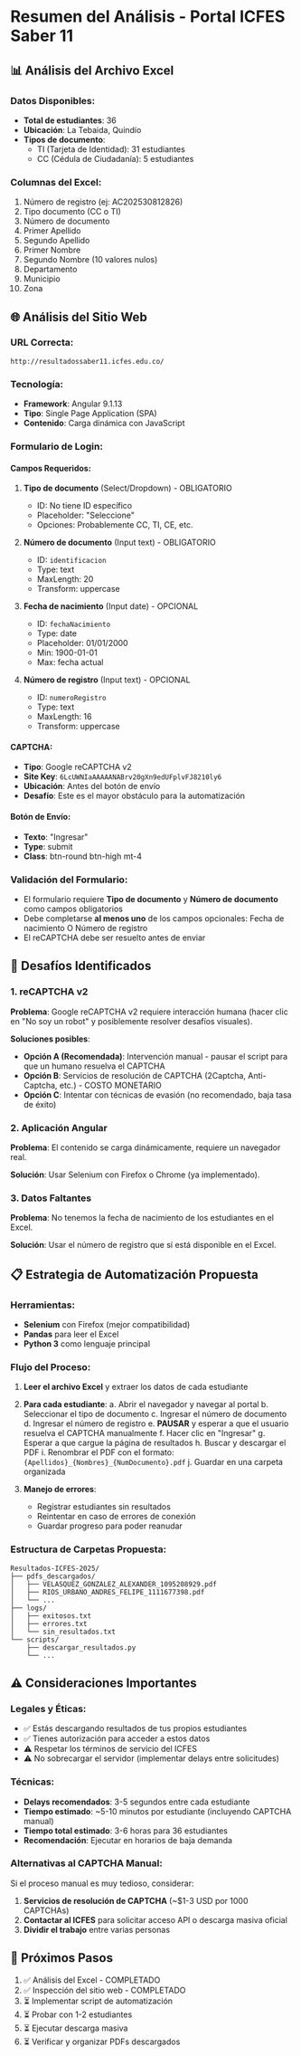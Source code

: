 # Resumen del Análisis - Portal ICFES Saber 11

## 📊 Análisis del Archivo Excel

### Datos Disponibles:
- **Total de estudiantes**: 36
- **Ubicación**: La Tebaida, Quindío
- **Tipos de documento**: 
  - TI (Tarjeta de Identidad): 31 estudiantes
  - CC (Cédula de Ciudadanía): 5 estudiantes

### Columnas del Excel:
1. Número de registro (ej: AC202530812826)
2. Tipo documento (CC o TI)
3. Número de documento
4. Primer Apellido
5. Segundo Apellido
6. Primer Nombre
7. Segundo Nombre (10 valores nulos)
8. Departamento
9. Municipio
10. Zona

## 🌐 Análisis del Sitio Web

### URL Correcta:
`http://resultadossaber11.icfes.edu.co/`

### Tecnología:
- **Framework**: Angular 9.1.13
- **Tipo**: Single Page Application (SPA)
- **Contenido**: Carga dinámica con JavaScript

### Formulario de Login:

#### Campos Requeridos:
1. **Tipo de documento** (Select/Dropdown) - OBLIGATORIO
   - ID: No tiene ID específico
   - Placeholder: "Seleccione"
   - Opciones: Probablemente CC, TI, CE, etc.

2. **Número de documento** (Input text) - OBLIGATORIO
   - ID: `identificacion`
   - Type: text
   - MaxLength: 20
   - Transform: uppercase

3. **Fecha de nacimiento** (Input date) - OPCIONAL
   - ID: `fechaNacimiento`
   - Type: date
   - Placeholder: 01/01/2000
   - Min: 1900-01-01
   - Max: fecha actual

4. **Número de registro** (Input text) - OPCIONAL
   - ID: `numeroRegistro`
   - Type: text
   - MaxLength: 16
   - Transform: uppercase

#### CAPTCHA:
- **Tipo**: Google reCAPTCHA v2
- **Site Key**: `6LcUWNIaAAAAANABrv20gXn9edUFplvFJ8210ly6`
- **Ubicación**: Antes del botón de envío
- **Desafío**: Este es el mayor obstáculo para la automatización

#### Botón de Envío:
- **Texto**: "Ingresar"
- **Type**: submit
- **Class**: btn-round btn-high mt-4

### Validación del Formulario:
- El formulario requiere **Tipo de documento** y **Número de documento** como campos obligatorios
- Debe completarse **al menos uno** de los campos opcionales: Fecha de nacimiento O Número de registro
- El reCAPTCHA debe ser resuelto antes de enviar

## 🚧 Desafíos Identificados

### 1. reCAPTCHA v2
**Problema**: Google reCAPTCHA v2 requiere interacción humana (hacer clic en "No soy un robot" y posiblemente resolver desafíos visuales).

**Soluciones posibles**:
- **Opción A (Recomendada)**: Intervención manual - pausar el script para que un humano resuelva el CAPTCHA
- **Opción B**: Servicios de resolución de CAPTCHA (2Captcha, Anti-Captcha, etc.) - COSTO MONETARIO
- **Opción C**: Intentar con técnicas de evasión (no recomendado, baja tasa de éxito)

### 2. Aplicación Angular
**Problema**: El contenido se carga dinámicamente, requiere un navegador real.

**Solución**: Usar Selenium con Firefox o Chrome (ya implementado).

### 3. Datos Faltantes
**Problema**: No tenemos la fecha de nacimiento de los estudiantes en el Excel.

**Solución**: Usar el número de registro que sí está disponible en el Excel.

## 📋 Estrategia de Automatización Propuesta

### Herramientas:
- **Selenium** con Firefox (mejor compatibilidad)
- **Pandas** para leer el Excel
- **Python 3** como lenguaje principal

### Flujo del Proceso:

1. **Leer el archivo Excel** y extraer los datos de cada estudiante
2. **Para cada estudiante**:
   a. Abrir el navegador y navegar al portal
   b. Seleccionar el tipo de documento
   c. Ingresar el número de documento
   d. Ingresar el número de registro
   e. **PAUSAR** y esperar a que el usuario resuelva el CAPTCHA manualmente
   f. Hacer clic en "Ingresar"
   g. Esperar a que cargue la página de resultados
   h. Buscar y descargar el PDF
   i. Renombrar el PDF con el formato: `{Apellidos}_{Nombres}_{NumDocumento}.pdf`
   j. Guardar en una carpeta organizada

3. **Manejo de errores**:
   - Registrar estudiantes sin resultados
   - Reintentar en caso de errores de conexión
   - Guardar progreso para poder reanudar

### Estructura de Carpetas Propuesta:
```
Resultados-ICFES-2025/
├── pdfs_descargados/
│   ├── VELASQUEZ_GONZALEZ_ALEXANDER_1095208929.pdf
│   ├── RIOS_URBANO_ANDRES_FELIPE_1111677398.pdf
│   └── ...
├── logs/
│   ├── exitosos.txt
│   ├── errores.txt
│   └── sin_resultados.txt
└── scripts/
    ├── descargar_resultados.py
    └── ...
```

## ⚠️ Consideraciones Importantes

### Legales y Éticas:
- ✅ Estás descargando resultados de tus propios estudiantes
- ✅ Tienes autorización para acceder a estos datos
- ⚠️ Respetar los términos de servicio del ICFES
- ⚠️ No sobrecargar el servidor (implementar delays entre solicitudes)

### Técnicas:
- **Delays recomendados**: 3-5 segundos entre cada estudiante
- **Tiempo estimado**: ~5-10 minutos por estudiante (incluyendo CAPTCHA manual)
- **Tiempo total estimado**: 3-6 horas para 36 estudiantes
- **Recomendación**: Ejecutar en horarios de baja demanda

### Alternativas al CAPTCHA Manual:
Si el proceso manual es muy tedioso, considerar:
1. **Servicios de resolución de CAPTCHA** (~$1-3 USD por 1000 CAPTCHAs)
2. **Contactar al ICFES** para solicitar acceso API o descarga masiva oficial
3. **Dividir el trabajo** entre varias personas

## 🎯 Próximos Pasos

1. ✅ Análisis del Excel - COMPLETADO
2. ✅ Inspección del sitio web - COMPLETADO
3. ⏳ Implementar script de automatización
4. ⏳ Probar con 1-2 estudiantes
5. ⏳ Ejecutar descarga masiva
6. ⏳ Verificar y organizar PDFs descargados

